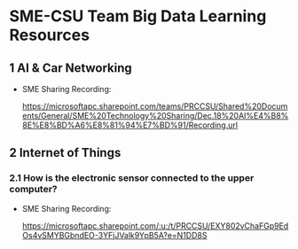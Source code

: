 # SME-CSU Team Big Data Learning Resources

## 1 AI & Car Networking

- SME Sharing Recording: 

  https://microsoftapc.sharepoint.com/teams/PRCCSU/Shared%20Documents/General/SME%20Technology%20Sharing/Dec.18%20AI%E4%B8%8E%E8%BD%A6%E8%81%94%E7%BD%91/Recording.url

## 2 Internet of Things

### 2.1 How is the electronic sensor connected to the upper computer?

- SME Sharing Recording: 

  https://microsoftapc.sharepoint.com/:u:/t/PRCCSU/EXY802vChaFGp9EdOs4vSMYBGbndEO-3YFjJValk9YpB5A?e=N1DD8S